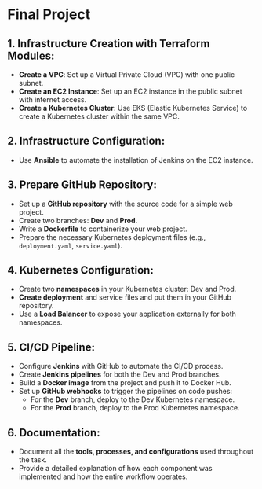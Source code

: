# Final Project

## 1. Infrastructure Creation with Terraform Modules:
- **Create a VPC**: Set up a Virtual Private Cloud (VPC) with one public subnet.
- **Create an EC2 Instance**: Set up an EC2 instance in the public subnet with internet access.
- **Create a Kubernetes Cluster**: Use EKS (Elastic Kubernetes Service) to create a Kubernetes cluster within the same VPC.

## 2. Infrastructure Configuration:
- Use **Ansible** to automate the installation of Jenkins on the EC2 instance.

## 3. Prepare GitHub Repository:
- Set up a **GitHub repository** with the source code for a simple web project.
- Create two branches: **Dev** and **Prod**.
- Write a **Dockerfile** to containerize your web project.
- Prepare the necessary Kubernetes deployment files (e.g., `deployment.yaml`, `service.yaml`).

## 4. Kubernetes Configuration:
- Create two **namespaces** in your Kubernetes cluster: Dev and Prod.
- **Create deployment** and service files and put them in your GitHub repository.
- Use a **Load Balancer** to expose your application externally for both namespaces.

## 5. CI/CD Pipeline:
- Configure **Jenkins** with GitHub to automate the CI/CD process.
- Create **Jenkins pipelines** for both the Dev and Prod branches.
- Build a **Docker image** from the project and push it to Docker Hub.
- Set up **GitHub webhooks** to trigger the pipelines on code pushes:
  - For the **Dev** branch, deploy to the Dev Kubernetes namespace.
  - For the **Prod** branch, deploy to the Prod Kubernetes namespace.

## 6. Documentation:
- Document all the **tools, processes, and configurations** used throughout the task.
- Provide a detailed explanation of how each component was implemented and how the entire workflow operates.

